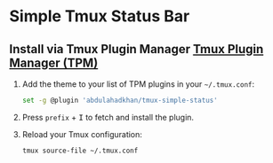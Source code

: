 # Simple Tmux Status Bar

## Install via Tmux Plugin Manager [Tmux Plugin Manager (TPM)](https://github.com/tmux-plugins/tpm)

1. Add the theme to your list of TPM plugins in your `~/.tmux.conf`:

   ```bash
   set -g @plugin 'abdulahadkhan/tmux-simple-status'
   ```

2. Press `prefix` + <kbd>I</kbd> to fetch and install the plugin.

3. Reload your Tmux configuration:

   ```bash
   tmux source-file ~/.tmux.conf
   ```
